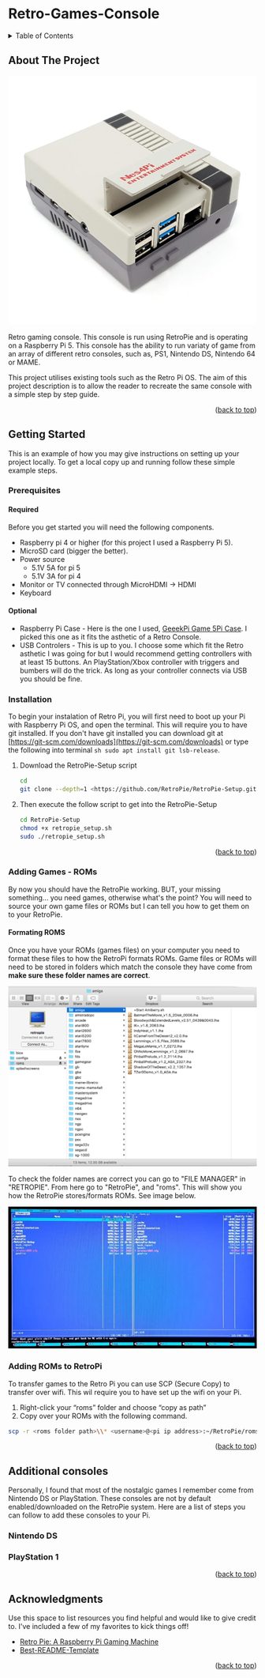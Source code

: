 # Retro-Games-Console


<!-- TABLE OF CONTENTS -->
<details>
  <summary>Table of Contents</summary>
  <ol>
    <li>
      <a href="#about-the-project">About The Project</a>
    </li>
    <li>
      <a href="#getting-started">Getting Started</a>
      <ul>
        <li><a href="#prerequisites">Prerequisites</a></li>
        <li><a href="#installation">Installation</a></li>
      </ul>
    </li>
    <li><a href="#acknowledgments">Acknowledgments</a></li>
  </ol>
</details>

<!-- ABOUT THE PROJECT -->
## About The Project

![RaspberryPi-RetroPie][product-screenshot]

Retro gaming console. This console is run using RetroPie and is operating on a Raspberry Pi 5. This console has the ability to run variaty of game from  an array of different retro consoles, such as, PS1, Nintendo DS, Nintendo 64 or MAME. 

This project utilises existing tools such as the Retro Pi OS. The aim of this project description is to allow the reader to recreate the same console with a simple step by step guide.


<p align="right">(<a href="#readme-top">back to top</a>)</p>


<!-- GETTING STARTED -->
## Getting Started

This is an example of how you may give instructions on setting up your project locally.
To get a local copy up and running follow these simple example steps.

### Prerequisites

#### Required

Before you get started you will need the following components.
* Raspberry pi 4 or higher (for this project I used a Raspberry Pi 5).
* MicroSD card (bigger the better).
* Power source
  * 5.1V 5A for pi 5
  * 5.1V 3A for pi 4
* Monitor or TV connected through MicroHDMI → HDMI
* Keyboard

#### Optional

* Raspberry Pi Case - Here is the one I used, <a href="https://www.aliexpress.com/item/1005006648075701.html?spm=a2g0o.order_list.order_list_main.57.72801802hiR6IR">GeeekPi Game 5Pi Case</a>. I picked this one as it fits the asthetic of a Retro Console.
* USB Controlers - This is up to you. I choose some which fit the Retro asthetic I was going for but I would recommend getting controllers with at least 15 buttons. An PlayStation/Xbox controller with triggers and bumbers will do the trick. As long as your controller connects via USB you should be fine.


### Installation

To begin your instalation of Retro Pi, you will first need to boot up your Pi with Raspberry Pi OS, and open the terminal. This will require you to have git installed. If you don't have git installed you can download git at [https://git-scm.com/downloads](https://git-scm.com/downloads) or type the following into terminal ```sh sudo apt install git lsb-release```.

1. Download the RetroPie-Setup script
   ```sh
   cd
   git clone --depth=1 <https://github.com/RetroPie/RetroPie-Setup.git>
   ```
2. Then execute the follow script to get into the RetroPie-Setup
   ```sh
   cd RetroPie-Setup
   chmod +x retropie_setup.sh
   sudo ./retropie_setup.sh
   ```

<p align="right">(<a href="#readme-top">back to top</a>)</p>



### Adding Games - ROMs 

By now you should have the RetroPie working. BUT, your missing something... you need games, otherwise what's the point? You will need to source your own game files or ROMs but I can tell you how to get them on to your RetroPie. 


#### Formating ROMS

Once you have your ROMs (games files) on your computer you need to format these files to how the RetroPi formats ROMs. Game files or ROMs will need to be stored in folders which match the console they have come from **make sure these folder names are correct**.

![ROM_Formatting_image]

To check the folder names are correct you can go to "FILE MANAGER" in "RETROPIE". From here go to "RetroPie", and "roms". This will show you how the RetroPie stores/formats ROMs. See image below.

![RetroPie-filemanager]


### Adding ROMs to RetroPi

To transfer games to the Retro Pi you can use SCP (Secure Copy) to transfer over wifi. This wil require you to have set up the wifi on your Pi.
1. Right-click your “roms” folder and choose “copy as path”
2. Copy over your ROMs with the following command.
```sh
scp -r <roms folder path>\\* <username>@<pi ip address>:~/RetroPie/roms/
```

<p align="right">(<a href="#readme-top">back to top</a>)</p>




<!-- ADDING CONSOLES -->
## Additional consoles
Personally, I found that most of the nostalgic games I remember come from Nintendo DS or PlayStation. These consoles are not by default enabled/downloaded on the RetroPie system. Here are a list of steps you can follow to add these consoles to your Pi.

### Nintendo DS

### PlayStation 1

<p align="right">(<a href="#readme-top">back to top</a>)</p>




<!-- ACKNOWLEDGMENTS -->
## Acknowledgments

Use this space to list resources you find helpful and would like to give credit to. I've included a few of my favorites to kick things off!

* [Retro Pie: A Raspberry Pi Gaming Machine](https://youtu.be/AaseHnf0k2o?si=gGENro9Kp6qdv0rq)
* [Best-README-Template](https://github.com/othneildrew/Best-README-Template)


<p align="right">(<a href="#readme-top">back to top</a>)</p>



<!-- MARKDOWN LINKS & IMAGES -->
<!-- https://www.markdownguide.org/basic-syntax/#reference-style-links -->
[product-screenshot]: raspberry-pi-4-retro-gaming-case.jpg
[ROM_Formatting_image]: Pi_roms_amiga_folder2-2051483879.png
[RetroPie-filemanager]: raspberry-pi-imager-retropie-file-manager-2-3729658751.jpg
